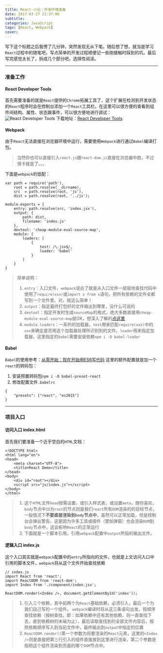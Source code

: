 ```yaml
---
title: React-小记：开发环境准备
date: 2017-03-27 21:37:06
subtitle:
categories: JavaScript
tags: [React, Webpack]
cover:
---
```

写下这个标题之后我愣了几分钟，突然发现无从下笔。随后想了想，就当是学习`React`过程中的随笔吧，写点简单的开发过程顺便记一些刚接触时踩到的坑。最后写完感觉太长了，拆成几个部分吧，选择性阅读。
<!-- more -->
___
### 准备工作
#### React Developer Tools
首先需要准备的就是`React`提供的`Chrome`拓展工具了，这个扩展在检测到开发状态的`React`程序时会在控制台添加一个`React`工具栏。在这里可以很方便的查看到组件间结构、属性、状态跟事件，可以很方便地进行调试：
![React Developer Tools](http://placehold.it/350x150)
下载地址：[React Developer Tools](https://chrome.google.com/webstore/detail/react-developer-tools/fmkadmapgofadopljbjfkapdkoienihi)

#### Webpack
由于`React`无法直接在浏览器环境中运行，需要使用`Webpack`进行通过`Babel`编译打包。
>当然你也可以直接引入`react.js`跟`react-dom.js`直接在浏览器中跑，不过很卡就是了。。。

下面是`webpack`的低配：
```
var path = require('path'),
    root = path.resolve(__dirname),
    src  = path.resolve(root, 'js'),
    dist = path.resolve(root, '../js');

module.exports = {
    entry: path.resolve(src, 'index.jsx'),
    output: {
        path: dist,
        filename: 'index.js'
    },
    devtool: 'cheap-module-eval-source-map',
    module: {
        loaders: [
            {
                test: /\.jsx$/,
                loader: 'babel'
            }
        ]
    }
}
```
>简单说明：
>1. `entry`：入口文件，`webpack`说白了就是从入口文件一层层地查找代码中使用了`require(xxx)`或`import x from x`语句，把所有依赖的文件全都写到一个文件里。对，就这么简单！
>2. `output`：指定最终打包好的文件输出到哪里，没什么可说的
>3. `devtool`：指定开发时生成`sourceMap`的格式，绝大多数直接用`cheap-module-eval-source-map`就OK，想深入了解的[点这里](https://webpack.github.io/docs/configuration.html#devtool)
>4. `module.loaders`：一系列的加载器，`test`用来匹配`require(xxx)`中的`xxx`来确定是否用这个加载器处理所识别到的文件。`loader`用来指定加载器，这里指定的`babel`需要安装依赖`npm i -D babel-loader`

#### Babel
`Babel`的使用参考：[从零开始：现在开始用ES6写代码](http://blog.beard.ink/JavaScript/%E4%BB%8E%E9%9B%B6%E5%BC%80%E5%A7%8B%EF%BC%9A%E7%8E%B0%E5%9C%A8%E5%BC%80%E5%A7%8B%E7%94%A8ES6%E5%86%99%E4%BB%A3%E7%A0%81/)
这里的额外配置就是加一个`react`的转码包：
1. 安装预置转码包`npm i -D babel-preset-react`
2. 修改配置文件`.babelrc`
```
{
    "presets": ["react", "es2015"]
}
```
___
### 项目入口
#### 访问入口 index.html
首先我们要准备一个近乎空白的`HTML`文档：
```
<!DOCTYPE html>
<html lang="en">
<head>
    <meta charset="UTF-8">
    <title>React Demo</title>
</head>
<body>
    <div id="root"></div>
    <script src="js/index.js"></script>
</body>
</html>
```
>1. 这个`HTML`文件`head`按需设置，或引入样式表，或设置`meta`，随你喜欢，`body`节点中`ID`为`root`的节点则是我们`react`所有`DOM`渲染的的目标节点，
一般情况下**不要直接渲染到`body`节点中**，虽然可以正常加载，但是控制台会弹出警告，这是因为许多工具或插件（譬如弹窗）也会渲染`DOM`到`body`节点中，这会影响`React`的正常运行
>2. 下面就是一个脚本引用，引用`webpack`配置中`output`所指的输出文件。

#### 逻辑入口 index.js
这个入口其实就是`webpack`配置中的`entry`所指向的文件，也就是上文访问入口中引用的脚本文件，`webpack`将从这个文件开始查找依赖
```
// index.js
import React from 'react';
import ReactDOM from 'react-dom';
import Index from './component/index.jsx';

ReactDOM.render(<Index />, document.getElementById('index'));
```
>1. 引入三个依赖，其中前两个为`React`基础依赖，必须引入，最后一个为我们自己写的一个组件。
`webpack`编译时将从这三条语句出发，按顺序查找依赖（按树查找，即：如果依赖中还有其他依赖，则一直查找下去，直到依赖树的末端为止），最后读取查找到的全部文件内容后，按照依赖顺序写入到当前文件中，最终输出到`output`中指定的位置
>2. `ReactDOM.render()`第一个参数为将要渲染的`React`元素，这里的`<Index />`则是直接把第三行引入的组件直接放到这里进行渲染，第二个参数是指把这个组件渲染到页面的哪个`DOM`节点中。

